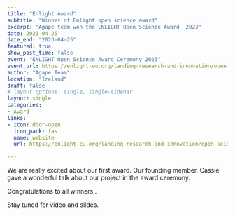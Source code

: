 ```yaml
---
title: "Enlight Award"
subtitle: "Winner of Enlight open science award"
excerpt: "Agape team won the ENLIGHT Open Science Award  2023"
date: 2023-04-25
date_end: "2023-04-25"
featured: true
show_post_time: false
event: "ENLIGHT Open Science Award Ceremony 2023"
event_url: https://enlight-eu.org/landing-research-and-innovation/open-science/727-enlight-open-science-award-ceremony-2023-registration-open
author: "Agape Team"
location: "Ireland"
draft: false
# layout options: single, single-sidebar
layout: single
categories:
- Award
links:
- icon: door-open
  icon_pack: fas
  name: website
  url: https://enlight-eu.org/landing-research-and-innovation/open-science/727-enlight-open-science-award-ceremony-2023-registration-open

---
```


We are really excited about our first award. 
Our founding member, Cassie gave a wonderful talk about our project in the award ceremony.


Congratulations to all winners.. 

Stay tuned for video and slides.
